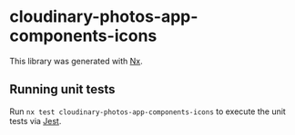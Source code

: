 # cloudinary-photos-app-components-icons

This library was generated with [Nx](https://nx.dev).

## Running unit tests

Run `nx test cloudinary-photos-app-components-icons` to execute the unit tests via [Jest](https://jestjs.io).
